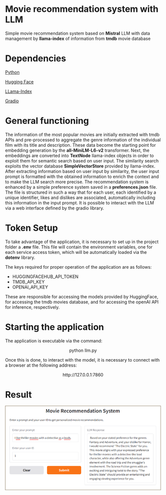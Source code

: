 # Movie recommendation system with LLM
Simple movie recommendation system based on **Mistral** LLM with data management by **llama-index** of information from **tmdb** movie database

# Dependencies
[Python](https://www.python.org/)

[Hugging Face](https://huggingface.co/)

[LLama-Index](https://www.llamaindex.ai/)

[Gradio](https://www.gradio.app/)

# General functioning
The information of the most popular movies are initially extracted with tmdb APIs and pre-processed to aggregate the genre information of the individual film with its title and description.
These data become the starting point for embedding generation by the **all-MiniLM-L6-v2** transformer.
Next, the embeddings are converted into **TextNode** llama-index objects in order to exploit them for semantic search based on user input.
The similarity search exploits the vector database **SimpleVectorStore** provided by llama-index.
After extracting information based on user input by similarity, the user input prompt is formatted with the obtained information to enrich the context and to make the LLM search more precise.
The recommendation system is enhanced by a simple preference system saved in a **preferences.json** file.
The file is structured in such a way that for each user, each identified by a unique identifier, likes and dislikes are associated, automatically including this information in the input prompt.
It is possible to interact with the LLM via a web interface defined by the gradio library.

# Token Setup
To take advantage of the application, it is necessary to set up in the project folder a **.env** file.
This file will contain the environment variables, one for each service access token, which will be automatically loaded via the **dotenv** library.

The keys required for proper operation of the application are as follows:

- HUGGINGFACEHUB_API_TOKEN
- TMDB_API_KEY
- OPENAI_API_KEY

These are responsible for accessing the models provided by HuggingFace, for accessing the tmdb movies database, and for accessing the openAI API for inference, respectively.

# Starting the application
The application is executable via the command:
<p align="center">
  python llm.py
</p>

Once this is done, to interact with the model, it is necessary to connect with a browser at the following address:
<p align="center">
  http://127.0.0.1:7860
</p>

# Result
![](https://github.com/AndreaFilippini/llm-movie-recommendation/blob/main/src/images/movies_result.png)
